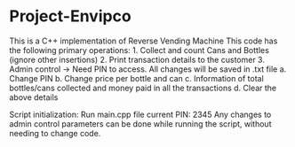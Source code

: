 # Project-Envipco
This is a C++ implementation of Reverse Vending Machine
This code has the following primary operations:
     1. Collect and count Cans and Bottles (ignore other insertions)
     2. Print transaction details to the customer
     3. Admin control -> Need PIN to access. All changes will be saved in .txt file
          a. Change PIN
          b. Change price per bottle and can
          c. Information of total bottles/cans collected and money paid in all the transactions
          d. Clear the above details

Script initialization: Run main.cpp file 
                       current PIN: 2345
Any changes to admin control parameters can be done while running the script, without needing to change code.
